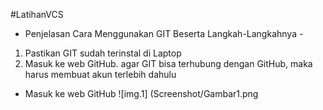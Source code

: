 #LatihanVCS

- Penjelasan Cara Menggunakan GIT Beserta Langkah-Langkahnya -

1. Pastikan GIT sudah terinstal di Laptop
2. Masuk ke web GitHub. agar GIT bisa terhubung dengan GitHub, maka harus membuat akun terlebih dahulu

- Masuk ke web GitHub
![img.1] (Screenshot/Gambar1.png
